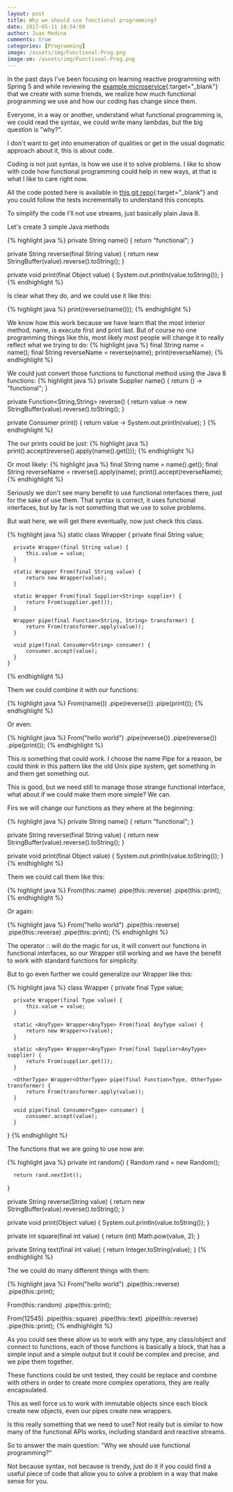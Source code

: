 ```yaml
---
layout: post
title: Why we should use functional programming?
date: 2017-05-11 18:54:00
author: Juan Medina
comments: true
categories: [Programming]
image: /assets/img/Functional-Prog.png
image-sm: /assets/img/Functional-Prog.png
---
```

In the past days I've been focusing on learning reactive programming with Spring 5 and while reviewing the [example microservice](https://github.com/LearningByExample/reactive-ms-example){:target="_blank"}  that we create with some friends, we realize how much functional programming we use and how our coding has change since them.

Everyone, in a way or another, understand what functional programming is, we could read the syntax, we could write many lambdas, but the big question is "why?".

I don't want to get into enumeration of qualities or get in the usual dogmatic approach about it, this is about code.

Coding is not just syntax, is how we use it to solve problems. I like to show with code how functional programming could help in new ways, at that is what I like to care right now.

All the code posted here is available in [this git repo](https://github.com/LearningByExample/WhyFunctional){:target="_blank"} and you could follow the tests incrementally to understand this concepts.

To simplify the code I'll not use streams, just basically plain Java 8.

Let's create 3 simple Java methods

{% highlight java %}
  private String name() {
      return "functional";
  }

  private String reverse(final String value) {
      return new StringBuffer(value).reverse().toString();
  }

  private void print(final Object value) {
      System.out.println(value.toString());
  }
{% endhighlight %}

Is clear what they do, and we could use it like this:

{% highlight java %}
  print(reverse(name()));
{% endhighlight %}

We know how this work because we have learn that the most interior method, name, is execute first and print last.
But of course no one programming things like this, most likely most people will change it to really reflect what we trying to do:
{% highlight java %}
  final String name = name();
  final String reverseName = reverse(name);
  print(reverseName);
{% endhighlight %}

We could just convert those functions to functional method using the Java 8 functions:
{% highlight java %}
  private Supplier<String> name() {
      return () -> "functional";
  }

  private Function<String,String> reverse() {
      return value -> new StringBuffer(value).reverse().toString();
  }

  private Consumer<String> print() {
      return value -> System.out.println(value);
  }
{% endhighlight %}

The our prints could be just:
{% highlight java %}
  print().accept(reverse().apply(name().get()));
{% endhighlight %}

Or most likely:
{% highlight java %}
  final String name = name().get();
  final String reverseName = reverse().apply(name);
  print().accept(reverseName);
{% endhighlight %}

Seriously we don't see many benefit to use functional interfaces there, just for the sake of use them. That syntax is correct, it uses functional interfaces, but by far is not something that we use to solve problems.

But wait here, we will get there eventually, now just check this class.

{% highlight java %}
  static class Wrapper {
      private final String value;

      private Wrapper(final String value) {
          this.value = value;
      }

      static Wrapper From(final String value) {
          return new Wrapper(value);
      }

      static Wrapper From(final Supplier<String> supplier) {
          return From(supplier.get());
      }

      Wrapper pipe(final Function<String, String> transformer) {
          return From(transformer.apply(value));
      }

      void pipe(final Consumer<String> consumer) {
          consumer.accept(value);
      }
    }
{% endhighlight %}

Them we could combine it with our functions:

{% highlight java %}
  From(name())
      .pipe(reverse())
      .pipe(print());
{% endhighlight %}

Or even:

{% highlight java %}
  From("hello world")
      .pipe(reverse())
      .pipe(reverse())
      .pipe(print());
{% endhighlight %}

This is something that could work. I choose the name Pipe for a reason, be could think in this pattern like the old Unix pipe system,
get something in and them get something out.

This is good, but we need still to manage those strange functional interface, what about if we could make them more simple? We can.

Firs we will change our functions as they where at the beginning:

{% highlight java %}
  private String name() {
      return "functional";
  }

  private String reverse(final String value) {
      return new StringBuffer(value).reverse().toString();
  }

  private void print(final Object value) {
      System.out.println(value.toString());
  }
{% endhighlight %}

Them we could call them like this:

{% highlight java %}
  From(this::name)
      .pipe(this::reverse)
      .pipe(this::print);
{% endhighlight %}

Or again:

{% highlight java %}
  From("hello world")
      .pipe(this::reverse)
      .pipe(this::reverse)
      .pipe(this::print);
{% endhighlight %}

The operator :: will do the magic for us, it will convert our functions in functional interfaces, so our Wrapper still working and we have the benefit
to work with standard functions for simplicity.

But to go even further we could generalize our Wrapper like this:

{% highlight java %}
  class Wrapper<Type> {
      private final Type value;

      private Wrapper(final Type value) {
          this.value = value;
      }

      static <AnyType> Wrapper<AnyType> From(final AnyType value) {
          return new Wrapper<>(value);
      }

      static <AnyType> Wrapper<AnyType> From(final Supplier<AnyType> supplier) {
          return From(supplier.get());
      }

      <OtherType> Wrapper<OtherType> pipe(final Function<Type, OtherType> transformer) {
          return From(transformer.apply(value));
      }

      void pipe(final Consumer<Type> consumer) {
          consumer.accept(value);
      }
  }
{% endhighlight %}

The functions that we are going to use now are:

{% highlight java %}
  private int random() {
      Random rand = new Random();

      return rand.nextInt();
  }

  private String reverse(String value) {
      return new StringBuffer(value).reverse().toString();
  }

  private void print(Object value) {
      System.out.println(value.toString());
  }

  private int square(final int value) {
      return (int) Math.pow(value, 2);
  }

  private String text(final int value) {
      return Integer.toString(value);
  }
{% endhighlight %}

The we could do many different things with them:

{% highlight java %}
  From("hello world")
      .pipe(this::reverse)
      .pipe(this::print);

  From(this::random)
      .pipe(this::print);

  From(12545)
      .pipe(this::square)
      .pipe(this::text)
      .pipe(this::reverse)
      .pipe(this::print);
{% endhighlight %}

As you could see these allow us to work with any type, any class/object and connect to functions, each of those functions is basically
a block, that has a simple input and a simple output but it could be complex and precise, and we pipe them together.

These functions could be unit tested, they could be replace and combine with others in order to create more complex operations, they are really encapsulated.

This as well force us to work with immutable objects since each block create new objects, even our pipes create new wrappers.

Is this really something that we need to use? Not really but is similar to how many of the functional APIs works, including standard and reactive streams.

So to answer the main question: "Why we should use functional programming?"

Not because syntax, not because is trendy, just do it if you could find a useful piece of code that allow you to solve a problem in a way that make sense for you.